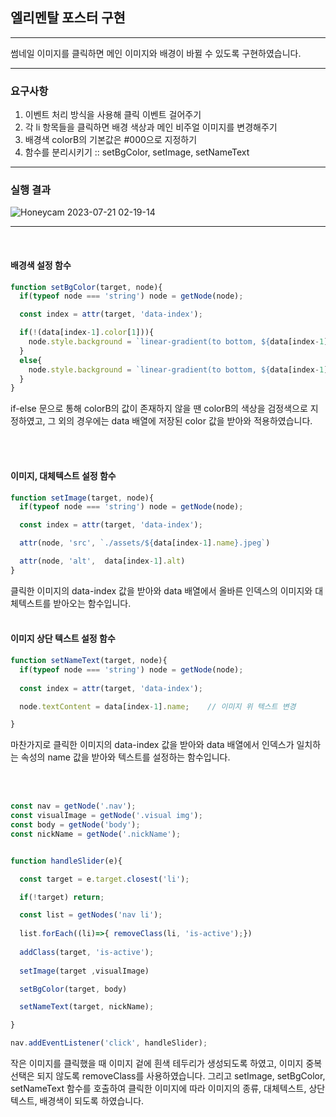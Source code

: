 
## 엘리멘탈 포스터 구현
---

썸네일 이미지를 클릭하면 메인 이미지와 배경이 바뀔 수 있도록 구현하였습니다.

---

### 요구사항
1. 이벤트 처리 방식을 사용해 클릭 이벤트 걸어주기
2. 각 li 항목들을 클릭하면 배경 색상과 메인 비주얼 이미지를 변경해주기
3. 배경색 colorB의 기본값은 #000으로 지정하기
4. 함수를 분리시키기 :: setBgColor, setImage, setNameText 

---


### 실행 결과 
![Honeycam 2023-07-21 02-19-14](https://github.com/sssseungk/js-homework/assets/72969123/52bc751e-2ace-4e9b-b70a-24c7db9bf80f)


---
<br>

#### 배경색 설정 함수
```javascript
function setBgColor(target, node){   
  if(typeof node === 'string') node = getNode(node);

  const index = attr(target, 'data-index'); 

  if(!(data[index-1].color[1])){
    node.style.background = `linear-gradient(to bottom, ${data[index-1].color[0]} , #000)`;
  }
  else{
    node.style.background = `linear-gradient(to bottom, ${data[index-1].color[0]} , ${data[index-1].color[1]})`;
  }
}

```
if-else 문으로 통해 colorB의 값이 존재하지 않을 땐 colorB의 색상을 검정색으로 지정하였고, 그 외의 경우에는 data 배열에 저장된 color 값을 받아와 적용하였습니다. 


<br>
<br>

#### 이미지, 대체텍스트 설정 함수
```javascript
function setImage(target, node){
  if(typeof node === 'string') node = getNode(node);

  const index = attr(target, 'data-index');

  attr(node, 'src', `./assets/${data[index-1].name}.jpeg`)  

  attr(node, 'alt',  data[index-1].alt) 
}
```
클릭한 이미지의 data-index 값을 받아와 data 배열에서 올바른 인덱스의 이미지와 대체텍스트를 받아오는 함수입니다. 
<br>
<br>

#### 이미지 상단 텍스트 설정 함수 

```javascript
function setNameText(target, node){
  if(typeof node === 'string') node = getNode(node);
  
  const index = attr(target, 'data-index');

  node.textContent = data[index-1].name;    // 이미지 위 텍스트 변경

}
``````
마찬가지로 클릭한 이미지의 data-index 값을 받아와 data 배열에서 인덱스가 일치하는 속성의 name 값을 받아와 텍스트를 설정하는 함수입니다. 

<br>
<br>

```javascript
const nav = getNode('.nav');
const visualImage = getNode('.visual img');
const body = getNode('body');
const nickName = getNode('.nickName');


function handleSlider(e){

  const target = e.target.closest('li');     

  if(!target) return;                             

  const list = getNodes('nav li');          
	
  list.forEach((li)=>{ removeClass(li, 'is-active');})
  
  addClass(target, 'is-active');              
     
  setImage(target ,visualImage)

  setBgColor(target, body)

  setNameText(target, nickName);

}

nav.addEventListener('click', handleSlider);
```

작은 이미지를 클릭했을 때 이미지 겉에 흰색 테두리가 생성되도록 하였고,
이미지 중복 선택은 되지 않도록 removeClass를 사용하였습니다.
그리고 setImage, setBgColor, setNameText 함수를 호출하여 클릭한 이미지에 따라 이미지의 종류, 대체텍스트, 상단 텍스트, 배경색이 되도록 하였습니다. 
